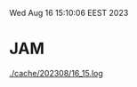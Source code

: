 Wed Aug 16 15:10:06 EEST 2023
# JAM
<a href='./cache/202308/16_15.log'>./cache/202308/16_15.log</a>
